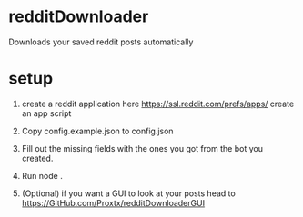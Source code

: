 # redditDownloader

Downloads your saved reddit posts automatically

# setup
1. create a reddit application here
https://ssl.reddit.com/prefs/apps/
create an app script

2. Copy config.example.json to config.json

3. Fill out the missing fields with the ones you got from the bot you created.

4. Run node .

5. (Optional) if you want a GUI to look at your posts head to https://GitHub.com/Proxtx/redditDownloaderGUI
